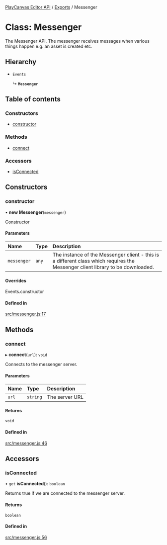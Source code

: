 [PlayCanvas Editor API](../README.md) / [Exports](../modules.md) / Messenger

# Class: Messenger

The Messenger API. The messenger receives messages
when various things happen e.g. an asset is created etc.

## Hierarchy

- `Events`

  ↳ **`Messenger`**

## Table of contents

### Constructors

- [constructor](Messenger.md#constructor)

### Methods

- [connect](Messenger.md#connect)

### Accessors

- [isConnected](Messenger.md#isconnected)

## Constructors

### constructor

• **new Messenger**(`messenger`)

Constructor

#### Parameters

| Name | Type | Description |
| :------ | :------ | :------ |
| `messenger` | `any` | The instance of the Messenger client - this is a different class which requires the Messenger client library to be downloaded. |

#### Overrides

Events.constructor

#### Defined in

[src/messenger.js:17](https://github.com/playcanvas/editor-api/blob/6dc44e0/src/messenger.js#L17)

## Methods

### connect

▸ **connect**(`url`): `void`

Connects to the messenger server.

#### Parameters

| Name | Type | Description |
| :------ | :------ | :------ |
| `url` | `string` | The server URL |

#### Returns

`void`

#### Defined in

[src/messenger.js:46](https://github.com/playcanvas/editor-api/blob/6dc44e0/src/messenger.js#L46)

## Accessors

### isConnected

• `get` **isConnected**(): `boolean`

Returns true if we are connected to the messenger server.

#### Returns

`boolean`

#### Defined in

[src/messenger.js:56](https://github.com/playcanvas/editor-api/blob/6dc44e0/src/messenger.js#L56)
